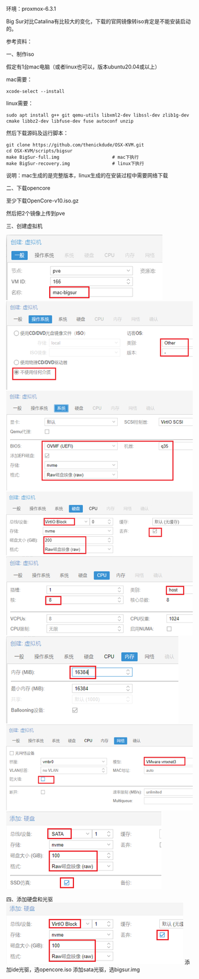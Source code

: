 环境：proxmox-6.3.1

Big Sur对比Catalina有比较大的变化，下载的官网镜像转iso肯定是不能安装启动的。



参考资料：

[](https://www.nicksherlock.com/2020/06/installing-macos-big-sur-on-proxmox/)

[](https://azhuge233.com/proxmox-ve-虚拟化-macos-big-sur/)



一、制作iso

假定有1台mac电脑（或者linux也可以，版本ubuntu20.04或以上）

mac需要：

```
xcode-select --install
```

linux需要：

```
sudo apt install g++ git qemu-utils libxml2-dev libssl-dev zlib1g-dev cmake libbz2-dev libfuse-dev fuse autoconf unzip
```

然后下载源码及运行脚本：

```
git clone https://github.com/thenickdude/OSX-KVM.git
cd OSX-KVM/scripts/bigsur
make BigSur-full.img                    # mac下执行
make BigSur-recovery.img                # linux下执行
```

说明：mac生成的是完整版本，linux生成的在安装过程中需要网络下载



二、下载opencore

[](https://github.com/thenickdude/KVM-Opencore/releases)

至少下载OpenCore-v10.iso.gz

然后把2个镜像上传到pve



三、创建虚拟机

![](image_create_vm/1.png)
![](image_create_vm/2.png)
![](image_create_vm/3.png)
![](image_create_vm/4.png)
![](image_create_vm/5.png)
![](image_create_vm/6.png)
![](image_create_vm/7.png)
![](image_create_vm/8.png)



四、添加硬盘和光驱
![](image_create_vm/a.png)
添加ide光驱，选opencore.iso
添加sata光驱，选bigsur.img

